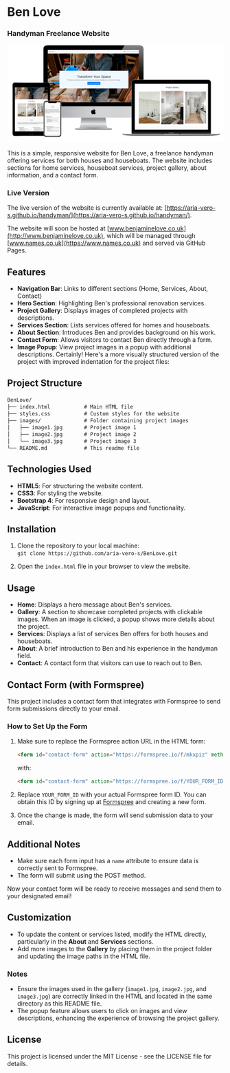 # Ben Love
### Handyman Freelance Website

![Website Mockup](mockup.png)

This is a simple, responsive website for Ben Love, a freelance handyman offering services for both houses and houseboats. The website includes sections for home services, houseboat services, project gallery, about information, and a contact form.

### Live Version

The live version of the website is currently available at: [https://aria-vero-s.github.io/handyman/](https://aria-vero-s.github.io/handyman/). 

The website will soon be hosted at [www.benjaminelove.co.uk](http://www.benjaminelove.co.uk), which will be managed through [www.names.co.uk](https://www.names.co.uk) and served via GitHub Pages.

## Features

- **Navigation Bar**: Links to different sections (Home, Services, About, Contact)
- **Hero Section**: Highlighting Ben's professional renovation services.
- **Project Gallery**: Displays images of completed projects with descriptions.
- **Services Section**: Lists services offered for homes and houseboats.
- **About Section**: Introduces Ben and provides background on his work.
- **Contact Form**: Allows visitors to contact Ben directly through a form.
- **Image Popup**: View project images in a popup with additional descriptions.
Certainly! Here's a more visually structured version of the project with improved indentation for the project files:

## Project Structure

```plaintext
BenLove/
├── index.html           # Main HTML file
├── styles.css           # Custom styles for the website
├── images/              # Folder containing project images
│   ├── image1.jpg       # Project image 1
│   ├── image2.jpg       # Project image 2
│   └── image3.jpg       # Project image 3
└── README.md            # This readme file
```

## Technologies Used

- **HTML5**: For structuring the website content.
- **CSS3**: For styling the website.
- **Bootstrap 4**: For responsive design and layout.
- **JavaScript**: For interactive image popups and functionality.

## Installation

1. Clone the repository to your local machine:  
   `git clone https://github.com/aria-vero-s/BenLove.git`

2. Open the `index.html` file in your browser to view the website.

## Usage

- **Home**: Displays a hero message about Ben's services.
- **Gallery**: A section to showcase completed projects with clickable images. When an image is clicked, a popup shows more details about the project.
- **Services**: Displays a list of services Ben offers for both houses and houseboats.
- **About**: A brief introduction to Ben and his experience in the handyman field.
- **Contact**: A contact form that visitors can use to reach out to Ben.

## Contact Form (with Formspree)

This project includes a contact form that integrates with Formspree to send form submissions directly to your email.

### How to Set Up the Form

1. Make sure to replace the Formspree action URL in the HTML form:
    ```html
    <form id="contact-form" action="https://formspree.io/f/mkxpiz" method="POST">
    ```
    with:
    ```html
    <form id="contact-form" action="https://formspree.io/f/YOUR_FORM_ID" method="POST">
    ```

2. Replace `YOUR_FORM_ID` with your actual Formspree form ID. You can obtain this ID by signing up at [Formspree](https://formspree.io/) and creating a new form.

3. Once the change is made, the form will send submission data to your email.

## Additional Notes

- Make sure each form input has a `name` attribute to ensure data is correctly sent to Formspree.
- The form will submit using the POST method.

Now your contact form will be ready to receive messages and send them to your designated email!

## Customization

- To update the content or services listed, modify the HTML directly, particularly in the **About** and **Services** sections.
- Add more images to the **Gallery** by placing them in the project folder and updating the image paths in the HTML file.

### Notes

- Ensure the images used in the gallery (`image1.jpg`, `image2.jpg`, and `image3.jpg`) are correctly linked in the HTML and located in the same directory as this README file.
- The popup feature allows users to click on images and view descriptions, enhancing the experience of browsing the project gallery.

## License

This project is licensed under the MIT License - see the LICENSE file for details.